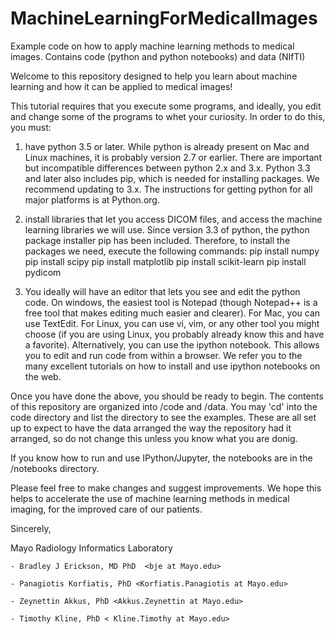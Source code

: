 # MachineLearningForMedicalImages
Example code on how to apply machine learning methods to medical images. Contains code (python and python notebooks) and data (NIfTI)

Welcome to this repository designed to help you learn about machine learning and how it can be applied to medical images!

This tutorial requires that you execute some programs, and ideally, you edit and change some of the programs to whet your curiosity. In order to do this, you must:

1. have python 3.5 or later. While python is already present on Mac and Linux machines, it is probably version 2.7 or earlier. There are important but incompatible differences between python 2.x and 3.x. Python 3.3 and later also includes pip, which is needed for installing packages. We recommend updating to 3.x. The instructions for getting python for all major platforms is at Python.org.

2. install libraries that let you access DICOM files, and access the machine learning libraries we will use. Since version 3.3 of python, the python package installer pip has been included. Therefore, to install the packages we need, execute the following commands:
  pip install numpy
  pip install scipy
  pip install matplotlib
  pip install scikit-learn
  pip install pydicom

3. You ideally will have an editor that lets you see and edit the python code. On windows, the easiest tool is Notepad (though Notepad++ is a free tool that makes editing much easier and clearer). For Mac, you can use TextEdit. For Linux, you can use vi, vim, or any other tool you might choose (if you are using Linux, you probably already know this and have a favorite).
  Alternatively, you can use the ipython notebook. This allows you to edit and run code from within a browser. We refer you to the many excellent tutorials on how to install and use ipython notebooks on the web.

Once you have done the above, you should be ready to begin. The contents of this repository are organized into /code and /data. You may 'cd' into the code directory and list the directory to see the examples. These are all set up to expect to have the data arranged the way the repository had it arranged, so do not change this unless you know what you are donig.

If you know how to run and use IPython/Jupyter, the notebooks are in the /notebooks directory.

Please feel free to make changes and suggest improvements. We hope this helps to accelerate the use of machine learning methods in medical imaging, for the improved care of our patients.

Sincerely,

  Mayo Radiology Informatics Laboratory

    - Bradley J Erickson, MD PhD  <bje at Mayo.edu>
  
    - Panagiotis Korfiatis, PhD <Korfiatis.Panagiotis at Mayo.edu>
  
    - Zeynettin Akkus, PhD <Akkus.Zeynettin at Mayo.edu>
  
    - Timothy Kline, PhD < Kline.Timothy at Mayo.edu>
    
